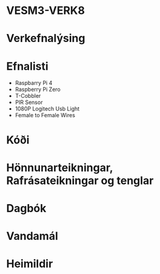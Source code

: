 # VESM3-VERK8

# Verkefnalýsing

# Efnalisti

- Raspbarry Pi 4
- Raspberry Pi Zero
- T-Cobbler
- PIR Sensor
- 1080P Logitech Usb Light
- Female to Female Wires

# Kóði

# Hönnunarteikningar, Rafrásateikningar og tenglar

# Dagbók

# Vandamál

# Heimildir
